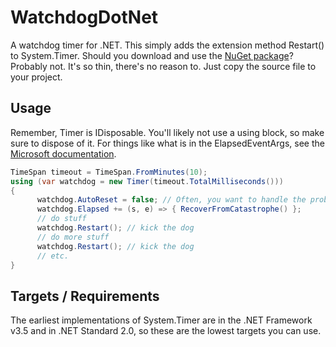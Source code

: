 # WatchdogDotNet
A watchdog timer for .NET. This simply adds the extension method Restart() to System.Timer. Should you download and use the [NuGet package](https://www.nuget.org/packages/WatchdogDotNet/)? Probably not. It's so thin, there's no reason to. Just copy the source file to your project.

## Usage
Remember, Timer is IDisposable. You'll likely not use a using block, so make sure to dispose of it. For things like what is in the ElapsedEventArgs, see the [Microsoft documentation](https://msdn.microsoft.com/en-us/library/system.timers.timer.elapsed(v=vs.110).aspx).

```csharp
TimeSpan timeout = TimeSpan.FromMinutes(10);
using (var watchdog = new Timer(timeout.TotalMilliseconds()))
{
      watchdog.AutoReset = false; // Often, you want to handle the problem only once. 
      watchdog.Elapsed += (s, e) => { RecoverFromCatastrophe() };
      // do stuff
      watchdog.Restart(); // kick the dog
      // do more stuff
      watchdog.Restart(); // kick the dog
      // etc.
}
```
## Targets / Requirements
The earliest implementations of System.Timer are in the .NET Framework v3.5 and in .NET Standard 2.0, so these are the lowest targets you can use.
